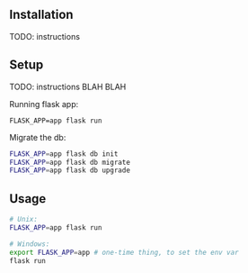 ## Installation

TODO: instructions

## Setup

TODO: instructions BLAH BLAH

Running flask app:
```
FLASK_APP=app flask run
```

Migrate the db:

```sh
FLASK_APP=app flask db init
FLASK_APP=app flask db migrate
FLASK_APP=app flask db upgrade
```

## Usage

```sh
# Unix:
FLASK_APP=app flask run

# Windows:
export FLASK_APP=app # one-time thing, to set the env var
flask run
```